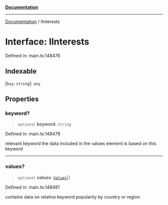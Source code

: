 [**Documentation**](../README.md)

***

[Documentation](../README.md) / IInterests

# Interface: IInterests

Defined in: main.ts:148476

## Indexable

\[`key`: `string`\]: `any`

## Properties

### keyword?

> `optional` **keyword**: `string`

Defined in: main.ts:148479

relevant keyword
the data included in the values element is based on this keyword

***

### values?

> `optional` **values**: [`Values`](../classes/Values.md)[]

Defined in: main.ts:148481

contains data on relative keyword popularity by country or region
